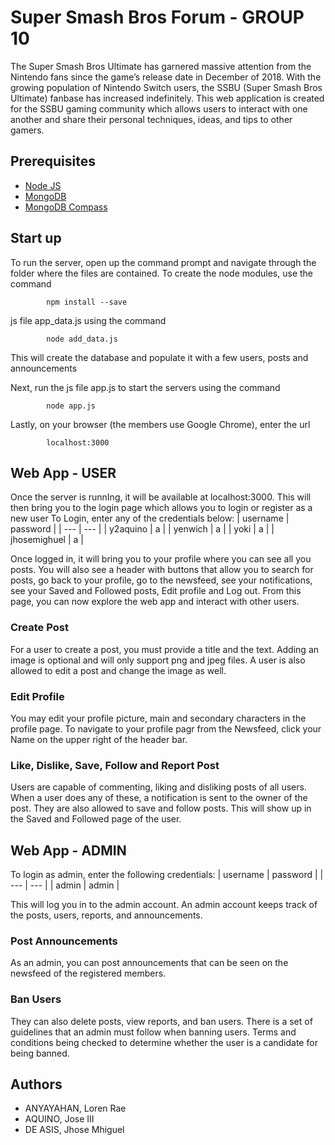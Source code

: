 # Super Smash Bros Forum - GROUP 10
The Super Smash Bros Ultimate has garnered massive attention from the Nintendo fans since the game’s release date in December of 2018. With the growing population of Nintendo Switch users, the SSBU (Super Smash Bros Ultimate) fanbase has increased indefinitely. This web application is created for the SSBU gaming community which allows users to interact with one another and share their personal techniques, ideas, and tips to other gamers. 

## Prerequisites
- [Node JS](https://nodejs.org/en/download/)
- [MongoDB](https://www.mongodb.com/download-center/community)
- [MongoDB Compass](https://www.mongodb.com/download-center/compass)

## Start up
To run the server, open up the command prompt and navigate through the folder where the files are contained. To create the node modules, use the command 

            npm install --save

js file app_data.js using the command

            node add_data.js
This will create the database and populate it with a few users, posts and announcements

Next, run the js file app.js to start the servers using the command

            node app.js
Lastly, on your browser (the members use Google Chrome), enter the url

            localhost:3000
## Web App - USER
Once the server is runnIng, it will be available at localhost:3000. This will then bring you to the login page which allows you to login or register as a new user
To Login, enter any of the credentials below:
| username | password |
| --- | --- |
| y2aquino | a |
| yenwich | a |
| yoki | a |
| jhosemighuel | a |

Once logged in, it will bring you to your profile where you can see all you posts. You will also see a header with buttons that allow you to search for posts, go back to your profile, go to the newsfeed, see your notifications, see your Saved and Followed posts, Edit profile and Log out. From this page, you can now explore the web app and interact with other users.
### Create Post
For a user to create a post, you must provide a title and the text. Adding an image is optional and will only support png and jpeg files. A user is also allowed to edit a post and change the image as well. 

### Edit Profile
You may edit your profile picture, main and secondary characters in the profile page. To navigate to your profile pagr from the Newsfeed, click your Name on the upper right of the header bar.

### Like, Dislike, Save, Follow and Report Post
Users are capable of commenting, liking and disliking posts of all users. When a user does any of these, a notification is sent to the owner of the post. They are also allowed to save and follow posts. This will show up in the Saved and Followed page of the user.

## Web App - ADMIN
To login as admin, enter the following credentials:
| username | password |
| --- | --- |
| admin | admin |

This will log you in to the admin account. An admin account keeps track of the posts, users, reports, and announcements. 

### Post Announcements
As an admin, you can post announcements that can be seen on the newsfeed of the registered members. 

### Ban Users
They can also delete posts, view reports, and ban users. There is a set of guidelines that an admin must follow when banning users. Terms and conditions being checked to determine whether the user is a candidate for being banned.

## Authors
- ANYAYAHAN, Loren Rae
- AQUINO, Jose III
- DE ASIS, Jhose Mhiguel
